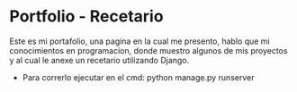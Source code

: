 # Portfolio - Recetario
Este es mi portafolio, una pagina en la cual me presento, hablo que mi conocimientos en programacion, donde muestro algunos de mis proyectos y al cual le anexe un recetario utilizando Django.
- Para correrlo ejecutar en el cmd: python manage.py runserver
